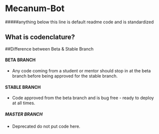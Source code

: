 # Mecanum-Bot




#####anything below this line is default readme code and is standardized
## What is codenclature?

##Difference between Beta & Stable Branch


#### BETA BRANCH
- Any code coming from a student or mentor should stop in at the beta branch before being approved for the stable branch.

#### STABLE BRANCH
- Code approved from the beta branch and is bug free - ready to deploy at all times.

##### MASTER BRANCH
- Deprecated do not put code here.

